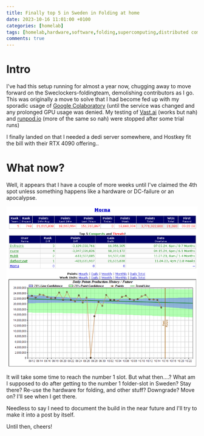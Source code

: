 ```yaml
---
title: Finally top 5 in Sweden in Folding at home
date: 2023-10-16 11:01:00 +0100
categories: [homelab]
tags: [homelab,hardware,software,folding,supercomputing,distributed computing]     # TAG names should always be lowercase
comments: true
---
```


# Intro

I've had this setup running for almost a year now, chugging away to move forward on the Sweclockers-foldingteam, demolishing contributors as I go. This was originally a move to solve that I had become fed up with my sporadic usage of [Google Colaboratory](https://colab.google/) (until the service was changed and any prolonged GPU usage was denied. My testing of [Vast.ai](https://vast.ai) (works but nah) and [runpod.io](https://runpod.io) (more of the same so nah) were stopped after some trial runs) 

I finally landed on that I needed a dedi server somewhere, and Hostkey fit the bill with their RTX 4090 offering..

# What now?

Well, it appears that I have a couple of more weeks until I've claimed the 4th spot unless something happens like a hardware or DC-failure or an apocalypse.

![image tooltip here](/assets/images/2023-10-16-Finally-top-5-in-Sweden-in-Folding-at-home/fah.PNG)

It will take some time to reach the number 1 slot. But what then....? What am I supposed to do after getting to the number 1 folder-slot in Sweden? Stay there? Re-use the hardware for folding, and other stuff? Downgrade? Move on? I'll see when I get there.

Needless to say I need to document the build in the near future and I'll try to make it into a post by itself.

Until then, cheers!